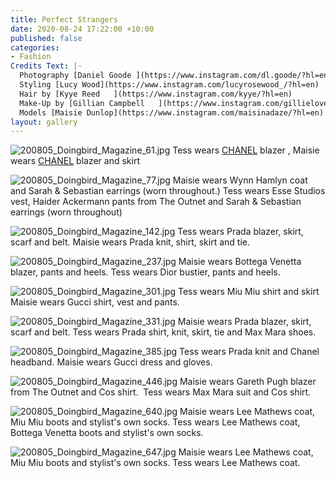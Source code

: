 ```yaml
---
title: Perfect Strangers
date: 2020-08-24 17:22:00 +10:00
published: false
categories:
- Fashion
Credits Text: |-
  Photography [Daniel Goode ](https://www.instagram.com/dl.goode/?hl=en)
  Styling [Lucy Wood](https://www.instagram.com/lucyrosewood_/?hl=en)
  Hair by [Kyye Reed   ](https://www.instagram.com/kyye/?hl=en)
  Make-Up by [Gillian Campbell   ](https://www.instagram.com/gillielove/?hl=en)
  Models [Maisie Dunlop](https://www.instagram.com/maisinadaze/?hl=en) and [Tess Angel](https://www.instagram.com/tess_angel/?hl=en) @ [Priscilla’s   ](https://www.instagram.com/priscillasmodels/?hl=en)
layout: gallery
---
```


![200805_Doingbird_Magazine_61.jpg](/uploads/200805_Doingbird_Magazine_61.jpg)
Tess wears [CHANEL](https://www.chanel.com/au/) blazer , Maisie wears [CHANEL](https://www.chanel.com/au/) blazer and skirt

![200805_Doingbird_Magazine_77.jpg](/uploads/200805_Doingbird_Magazine_77.jpg)
Maisie wears Wynn Hamlyn coat and Sarah & Sebastian earrings (worn throughout.) Tess wears Esse Studios vest, Haider Ackermann pants from The Outnet and Sarah & Sebastian earrings (worn throughout) 

![200805_Doingbird_Magazine_142.jpg](/uploads/200805_Doingbird_Magazine_142.jpg)
Tess wears Prada blazer, skirt, scarf and belt. Maisie wears Prada knit, shirt, skirt and tie.


![200805_Doingbird_Magazine_237.jpg](/uploads/200805_Doingbird_Magazine_237.jpg)
Maisie wears Bottega Venetta blazer, pants and heels. Tess wears Dior bustier, pants and heels.


![200805_Doingbird_Magazine_301.jpg](/uploads/200805_Doingbird_Magazine_301.jpg)
Tess wears Miu Miu shirt and skirt Maisie wears Gucci shirt, vest and pants.


![200805_Doingbird_Magazine_331.jpg](/uploads/200805_Doingbird_Magazine_331.jpg)
Maisie wears Prada blazer, skirt, scarf and belt. Tess wears Prada shirt, knit, skirt, tie and Max Mara shoes.

![200805_Doingbird_Magazine_385.jpg](/uploads/200805_Doingbird_Magazine_385.jpg)
Tess wears Prada knit and Chanel headband. Maisie wears Gucci dress and gloves.


![200805_Doingbird_Magazine_446.jpg](/uploads/200805_Doingbird_Magazine_446.jpg)
Maisie wears Gareth Pugh blazer from The Outnet and Cos shirt.  Tess wears Max Mara suit and Cos shirt.


![200805_Doingbird_Magazine_640.jpg](/uploads/200805_Doingbird_Magazine_640.jpg)
Maisie wears Lee Mathews coat, Miu Miu boots and stylist's own socks. Tess wears Lee Mathews coat, Bottega Venetta boots and stylist's own socks.


![200805_Doingbird_Magazine_647.jpg](/uploads/200805_Doingbird_Magazine_647.jpg)
Maisie wears Lee Mathews coat, Miu Miu boots and stylist's own socks. Tess wears Lee Mathews coat. 

